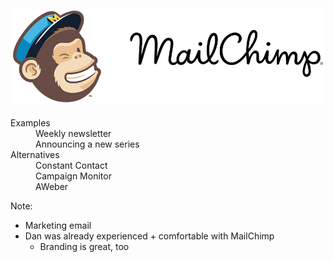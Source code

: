 #### [![MailChimp](resources/mailchimp.png)](https://mailchimp.com/)
<!-- .element: style="font-size: 2em;" -->

<dl>
    <dt>Examples</dt>
    <dd class="fragment">Weekly newsletter</dd>
    <dd class="fragment">Announcing a new series</dd>
    <dt class="fragment">Alternatives</dt>
    <dd class="fragment">Constant Contact</dd>
    <dd class="fragment">Campaign Monitor</dd>
    <dd class="fragment">AWeber</dd>
</dl>

Note:

* Marketing email
* Dan was already experienced + comfortable with MailChimp
    - Branding is great, too
